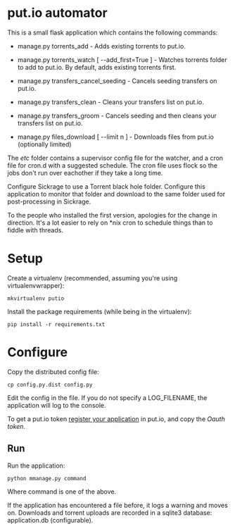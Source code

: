 # put.io automator #

This is a small flask application which contains the following commands:

* manage.py torrents_add - Adds existing torrents to put.io.
* manage.py torrents_watch [ --add_first=True ] - Watches torrents folder to add to put.io. By default, adds existing torrents first.

* manage.py transfers_cancel_seeding - Cancels seeding transfers on put.io.
* manage.py transfers_clean - Cleans your transfers list on put.io.
* manage.py transfers_groom - Cancels seeding and then cleans your transfers list on put.io.

* manage.py files_download [ --limit n ] - Downloads files from put.io (optionally limited)

The *etc* folder contains a supervisor config file for the watcher, and a cron file for cron.d with a suggested schedule. The cron file uses flock so the jobs don't run over eachother if they take a long time.

Configure Sickrage to use a Torrent black hole folder. Configure this application to
monitor that folder and download to the same folder used for post-processing in Sickrage.

To the people who installed the first version, apologies for the change in direction. It's a lot easier to rely on *nix cron to schedule things than to fiddle with threads.

# Setup #

Create a virtualenv (recommended, assuming you're using virtualenvwrapper):

    mkvirtualenv putio

Install the package requirements (while being in the virtualenv):

    pip install -r requirements.txt

# Configure #

Copy the distributed config file:

    cp config.py.dist config.py

Edit the config in the file. If you do not specify a LOG_FILENAME, the application will log to the console.

To get a put.io token [register your application](https://put.io/v2/oauth2/register) in put.io, and copy the *Oauth token*.

## Run ##

Run the application:

    python mmanage.py command

Where command is one of the above.

If the application has encountered a file before, it logs a warning and moves on. Downloads and torrent uploads are recorded in a sqlite3 database: application.db (configurable).
